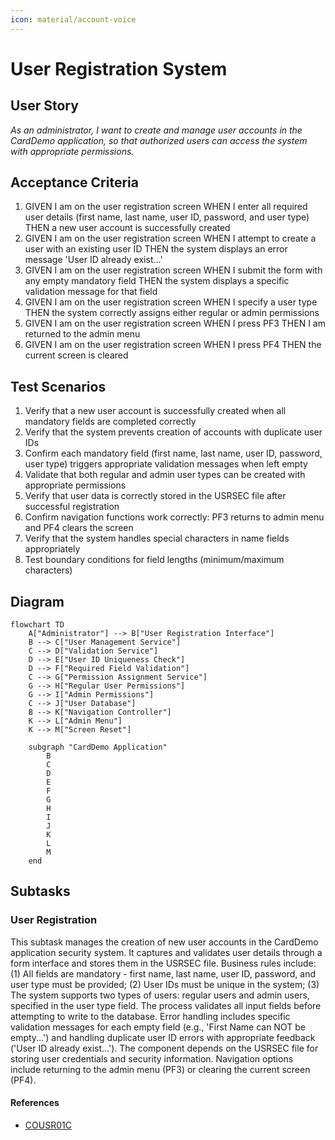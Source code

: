 ```yaml
---
icon: material/account-voice
---
```

# User Registration System

## User Story
_As an administrator, I want to create and manage user accounts in the CardDemo application, so that authorized users can access the system with appropriate permissions._

## Acceptance Criteria
1. GIVEN I am on the user registration screen WHEN I enter all required user details (first name, last name, user ID, password, and user type) THEN a new user account is successfully created
2. GIVEN I am on the user registration screen WHEN I attempt to create a user with an existing user ID THEN the system displays an error message 'User ID already exist...'
3. GIVEN I am on the user registration screen WHEN I submit the form with any empty mandatory field THEN the system displays a specific validation message for that field
4. GIVEN I am on the user registration screen WHEN I specify a user type THEN the system correctly assigns either regular or admin permissions
5. GIVEN I am on the user registration screen WHEN I press PF3 THEN I am returned to the admin menu
6. GIVEN I am on the user registration screen WHEN I press PF4 THEN the current screen is cleared

## Test Scenarios
1. Verify that a new user account is successfully created when all mandatory fields are completed correctly
2. Verify that the system prevents creation of accounts with duplicate user IDs
3. Confirm each mandatory field (first name, last name, user ID, password, user type) triggers appropriate validation messages when left empty
4. Validate that both regular and admin user types can be created with appropriate permissions
5. Verify that user data is correctly stored in the USRSEC file after successful registration
6. Confirm navigation functions work correctly: PF3 returns to admin menu and PF4 clears the screen
7. Verify that the system handles special characters in name fields appropriately
8. Test boundary conditions for field lengths (minimum/maximum characters)

## Diagram
```mermaid
flowchart TD
    A["Administrator"] --> B["User Registration Interface"]
    B --> C["User Management Service"]
    C --> D["Validation Service"]
    D --> E["User ID Uniqueness Check"]
    D --> F["Required Field Validation"]
    C --> G["Permission Assignment Service"]
    G --> H["Regular User Permissions"]
    G --> I["Admin Permissions"]
    C --> J["User Database"]
    B --> K["Navigation Controller"]
    K --> L["Admin Menu"]
    K --> M["Screen Reset"]
    
    subgraph "CardDemo Application"
        B
        C
        D
        E
        F
        G
        H
        I
        J
        K
        L
        M
    end
```

## Subtasks
### User Registration
This subtask manages the creation of new user accounts in the CardDemo application security system. It captures and validates user details through a form interface and stores them in the USRSEC file. Business rules include: (1) All fields are mandatory - first name, last name, user ID, password, and user type must be provided; (2) User IDs must be unique in the system; (3) The system supports two types of users: regular users and admin users, specified in the user type field. The process validates all input fields before attempting to write to the database. Error handling includes specific validation messages for each empty field (e.g., 'First Name can NOT be empty...') and handling duplicate user ID errors with appropriate feedback ('User ID already exist...'). The component depends on the USRSEC file for storing user credentials and security information. Navigation options include returning to the admin menu (PF3) or clearing the current screen (PF4).
#### References
- [COUSR01C](/COUSR01C.md)